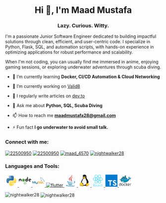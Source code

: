 <h1 align="center">Hi 👋, I'm Maad Mustafa</h1>
<h3 align="center">Lazy. Curious. Witty.</h3>

I'm a passionate Junior Software Engineer dedicated to building impactful solutions through clean, efficient, and user-centric code. I specialize in Python, Flask, SQL, and automation scripts, with hands-on experience in optimizing applications for robust performance and scalability.

When I'm not coding, you can usually find me immersed in anime, enjoying gaming sessions, or exploring underwater adventures through scuba diving.

- 🌱 I’m currently learning **Docker, CI/CD Automation & Cloud Networking**

- 🔭 I’m currently working on [Valid8](https://thevalid8.com/) 

- 📝 I regularly write articles on [dev.to](https://dev.to/nightwalker28)

- 💬 Ask me about **Python, SQL, Scuba Diving**

- 📫 How to reach me **maadmustafa28@gmail.com**

- ⚡ Fun fact **I go underwater to avoid small talk.**

<h3 align="left">Connect with me:</h3>
<p align="left">
<a href="https://dev.to/nightwalker28" target="blank"><img align="center" src="https://raw.githubusercontent.com/rahuldkjain/github-profile-readme-generator/master/src/images/icons/Social/devto.svg" alt="22500950" height="30" width="40" /></a>
<a href="https://stackoverflow.com/users/22500950" target="blank"><img align="center" src="https://raw.githubusercontent.com/rahuldkjain/github-profile-readme-generator/master/src/images/icons/Social/stack-overflow.svg" alt="22500950" height="30" width="40" /></a>
<a href="https://instagram.com/maad_4570" target="blank"><img align="center" src="https://raw.githubusercontent.com/rahuldkjain/github-profile-readme-generator/master/src/images/icons/Social/instagram.svg" alt="maad_4570" height="30" width="40" /></a>
<a href="https://discord.gg/nightwalker28" target="blank"><img align="center" src="https://raw.githubusercontent.com/rahuldkjain/github-profile-readme-generator/master/src/images/icons/Social/discord.svg" alt="nightwalker28" height="30" width="40" /></a>
</p>

<h3 align="left">Languages and Tools:</h3>
<p align="left">
  <a href="https://www.python.org" target="_blank" rel="noreferrer">
    <img
      src="https://raw.githubusercontent.com/devicons/devicon/master/icons/python/python-original.svg"
      alt="python"
      width="40" height="40"
      style="border: none;"
    />
  </a>
  <a href="https://nodejs.org" target="_blank" rel="noreferrer">
    <img
      src="https://raw.githubusercontent.com/devicons/devicon/master/icons/nodejs/nodejs-original-wordmark.svg"
      alt="nodejs"
      width="40" height="40"
      style="border: none;"
    />
  </a>
  <a href="https://www.mysql.com/" target="_blank" rel="noreferrer">
    <img
      src="https://raw.githubusercontent.com/devicons/devicon/master/icons/mysql/mysql-original-wordmark.svg"
      alt="sql"
      width="40" height="40"
      style="border: none;"
    />
  </a>
  <a href="https://flutter.dev" target="_blank" rel="noreferrer">
    <img
      src="https://www.vectorlogo.zone/logos/flutterio/flutterio-icon.svg"
      alt="flutter"
      width="40" height="40"
      style="border: none;"
    />
  </a>
  <a href="https://www.java.com" target="_blank" rel="noreferrer">
    <img
      src="https://raw.githubusercontent.com/devicons/devicon/master/icons/java/java-original.svg"
      alt="java"
      width="40" height="40"
      style="border: none;"
    />
  </a>
  <a href="https://www.linux.org/" target="_blank" rel="noreferrer">
    <img
      src="https://raw.githubusercontent.com/devicons/devicon/master/icons/linux/linux-original.svg"
      alt="linux"
      width="40" height="40"
      style="border: none;"
    />
  </a>
  <a href="https://reactjs.org/" target="_blank" rel="noreferrer">
    <img
      src="https://raw.githubusercontent.com/devicons/devicon/master/icons/react/react-original-wordmark.svg"
      alt="react"
      width="40" height="40"
      style="border: none;"
    />
  </a>
  <a href="https://www.typescriptlang.org/" target="_blank" rel="noreferrer">
    <img
      src="https://raw.githubusercontent.com/devicons/devicon/master/icons/typescript/typescript-original.svg"
      alt="typescript"
      width="40" height="40"
      style="border: none;"
    />
  </a>
  <a href="https://www.docker.com/" target="_blank" rel="noreferrer">
    <img
      src="https://raw.githubusercontent.com/devicons/devicon/master/icons/docker/docker-original-wordmark.svg"
      alt="docker"
      width="40" height="40"
      style="border: none;"
    />
  </a>
</p>



<p><img align="left" src="https://github-readme-stats.vercel.app/api/top-langs?username=nightwalker28&show_icons=true&theme=dracula&title_color=79dafa&locale=en&layout=compact" alt="nightwalker28" /></p>

<p>&nbsp;<img align="center" src="https://github-readme-stats.vercel.app/api?username=nightwalker28&show_icons=true&theme=dracula&title_color=79dafa&locale=en" alt="nightwalker28" /></p>
